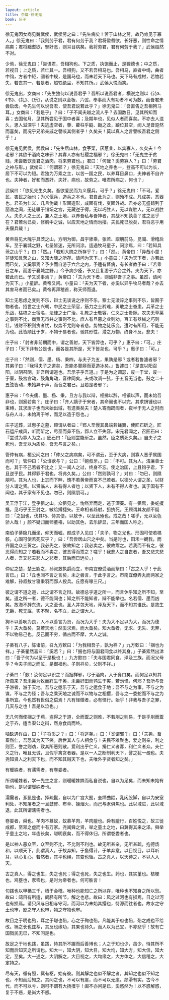 ```yaml
---
layout: article
title: 杂篇·徐无鬼
book: 庄子
---
```


徐无鬼因女商见魏武侯，武侯劳之曰：「先生病矣！苦于山林之劳，故乃肯见于寡人。」徐无鬼曰：「我则劳于君，君有何劳于我？君将盈耆欲，长好恶，则性命之情病矣；君将黜耆欲，掔好恶，则耳目病矣。我将劳君，君有何劳于我？」武侯超然不对。

少焉，徐无鬼曰：「尝语君，吾相狗也。下之质，执饱而止，是狸德也；中之质，若视日；上之质，若亡其一。吾相狗，又不若吾相马也。吾相马，直者中绳，曲者中钩，方者中矩，圆者中规，是国马也，而未若天下马也。天下马有成材，若恤若失，若丧其一，若是者，超轶绝尘，不知其所。」武侯大悦而笑。

徐无鬼出，女商曰：「先生独何以说吾君乎？吾所以说吾君者，横说之则以《诗》、《书》、《礼》、《乐》，从说之则以金板、六弢，奉事而大有功者不可为数，而吾君未尝启齿。今先生何以说吾君，使吾君说若此乎？」徐无鬼曰：「吾直告之吾相狗马耳。」女商曰：「若是乎」？曰：「子不闻夫越之流人乎？去国数日，见其所知而喜；去国旬月，见其所尝见于国中者喜；及期年也，见似人者而喜矣。不亦去人滋久，思人滋深乎！夫逃虚空者，藜、藋柱乎鼪、鼬之迳，踉位其空，闻人足音跫然而喜矣，而况乎兄弟亲戚之謦咳其侧者乎！久矣夫！莫以真人之言謦咳吾君之侧乎！」

徐无鬼见武侯，武侯曰：「先生居山林，食芧栗，厌葱韭，以宾寡人，久矣夫！今老邪？其欲干酒肉之味邪？其寡人亦有社稷之福邪？」徐无鬼曰：「无鬼生于贫贱，未尝敢饮食君之酒肉，将来劳君也。」君曰：「何哉？奚劳寡人？」曰：「劳君之神与形。」武侯曰：「何谓邪？」徐无鬼曰：「天地之养也一，登高不可以为长，居下不可以为短。君独为万乘之主，以苦一国之民，以养耳目鼻口，夫神者不自许也。夫神者，好和而恶奸。夫奸，病也，故劳之。唯君所病之，何也？」

武侯曰：「欲见先生久矣。吾欲爱民而为义偃兵，可乎？」徐无鬼曰：「不可。爱民，害民之始也；为义偃兵，造兵之本也。君自此为之，则殆不成。凡成美，恶器也。君虽为仁义，几且伪哉！形固造形，成固有伐，变固外战。君亦必无盛鹤列于丽谯之间，无徒骥于锱坛之宫，无藏逆于得，无以巧胜人，无以谋胜人，无以战胜人。夫杀人之士民，兼人之土地，以养吾私与吾神者，其战不知孰善？胜之恶乎在？君若勿已矣，修胸中之诚，以应天地之情而勿撄。夫民死已脱矣，君将恶乎用夫偃兵哉！」

黄帝将见大隗乎具茨之山，方明为御，昌宇骖乘，张若、謵朋前马，昆阍、滑稽后车。至于襄城之野，七圣皆迷，无所问涂。适遇牧马童子，问涂焉，曰：「若知具茨之山乎？」曰：「然。」「若知大隗之所存乎？」曰：「然。」黄帝曰：「异哉小童！非徒知具茨之山，又知大隗之所存。请问为天下。」小童曰：「夫为天下者，亦若此而已矣，又奚事焉？予少而自游于六合之内，予适有瞀病，有长者教予曰：『若乘日之车，而游于襄城之野。』今予病少痊，予又且复游于六合之外。夫为天下，亦若此而已。予又奚事焉？」黄帝曰：「夫为天下者，则诚非吾子之事。虽然，请问为天下。」小童辞。黄帝又问。小童曰：「夫为天下者，亦奚以异乎牧马者哉？亦去其害马者而已矣。」黄帝再拜稽首，称天师而退。

知士无思虑之变则不乐，辩士无谈说之序则不乐，察士无淩谇之事则不乐，皆囿于物者也。招世之士兴朝，中民之士荣官，筋力之士矜难，勇敢之士奋患，兵革之士乐战，枯槁之士宿名，法律之士广治，礼教之士敬容，仁义之士贵际。农夫无草莱之事则不比，商贾无市井之事则不比。庶人有旦暮之业则劝，百工有器械之巧则壮。钱财不积则贪者忧，权势不尤则夸者悲。势物之徒乐变，遭时有所用，不能无为也。此皆顺比于岁，不物于易者也，驰其形性，潜之万物，终身不反，悲夫！

庄子曰：「射者非前期而中，谓之善射，天下皆羿也，可乎？」惠子曰：「可。」庄子曰：「天下非有公是也，而各是其所是，天下皆尧也，可乎？」惠子曰：「可。」

庄子曰：「然则，儒、墨、杨、秉四，与夫子为五，果孰是邪？或者若鲁遽者邪？其弟子曰：『我得夫子之道矣，吾能冬爨鼎而夏造冰矣。』鲁遽曰：『是直以阳召阳，以阴召阴，非吾所谓道也。吾示子乎吾道。』于是为之调瑟，废一于堂，废一于室，鼓宫宫动，鼓角角动，音律同矣。夫或改调一弦，于五音无当也，鼓之二十五弦皆动，未始异于声，而音之君已。且若是者邪？」

惠子曰：「今夫儒、墨、杨、秉，且方与我以辩，相拂以辞，相镇以声，而未始吾非也，则奚若矣？」庄子曰：「齐人蹢子于宋者，其命阍也不以完，其求鈃锺也以束缚，其求唐子也而未始出域，有遗类矣夫！楚人寄而蹢阍者，夜半于无人之时而与舟人斗，未始离于岑，而足以造于怨也。」

庄子送葬，过惠子之墓，顾谓从者曰：「郢人垩慢其鼻端若蝇翼，使匠石斫之。匠石运斤成风，听而斫之，尽垩而鼻不伤，郢人立不失容。宋元君闻之，召匠石曰：『尝试为寡人为之。』匠石曰：『臣则尝能斫之。虽然，臣之质死久矣。』自夫子之死也，吾无以为质矣，吾无与言之矣。」

管仲有病，桓公问之曰：「仲父之病病矣，可不谓云，至于大病，则寡人恶乎属国而可？」管仲曰：「公谁欲与？」公曰：「鲍叔牙。」曰：「不可。其为人，洁廉善士也，其于不己若者不比之；又一闻人之过，终身不忘。使之治国，上且钩乎君，下且逆乎民。其得罪于君也，将弗久矣。」公曰：「然则孰可？」对曰：「勿已，则隰朋可。其为人也，上忘而下畔，愧不若黄帝而哀不己若者。以德分人谓之圣，以财分人谓之贤。以贤临人，未有得人者也；以贤下人，未有不得人者也。其于国有不闻也，其于家有不见也。勿已，则隰朋可。」

吴王浮于江，登乎狙之山。众狙见之，恂然弃而走，逃于深蓁。有一狙焉，委蛇攫搔，见巧乎王王射之，敏给搏捷矢。王命相者趋射，狙执死。王顾谓其友颜不疑曰：「之狙也，伐其巧、恃其便，以敖予，以至此殛也。戒之哉！嗟乎，无以汝色骄人哉！」颜不疑归而师董梧，以助其色，去乐辞显，三年而国人称之。

南伯子綦隐几而坐，仰天而嘘。颜成子入见曰：「夫子，物之尤也。形固可使若槁骸，心固可使若死灰乎？」曰：「吾尝居山穴之中矣。当是时也，田禾一覩我，而齐国之众三贺之。我必先之，彼故知之；我必卖之，彼故鬻之。若我而不有之，彼恶得而知之？若我而不卖之，彼恶得而鬻之？嗟乎！我悲人之自丧者，吾又悲夫悲人者，吾又悲夫悲人之悲者，其后而日远矣。」

仲尼之楚，楚王觞之，孙叔敖执爵而立，市南宜僚受酒而祭曰：「古之人乎！于此言已。」曰：「丘也闻不言之言矣，未之尝言，于此乎言之。市南宜僚弄丸而两家之难解，孙叔敖甘寝秉羽而郢人投兵。丘愿有喙三尺。」

彼之谓不道之道，此之谓不言之辩。故德总乎道之所一，而言休乎知之所不知，至矣。道之所一者，德不能同也；知之所不能知者，辩不能举也。名若儒、墨而凶矣。故海不辞东流，大之至也。圣人并包天地，泽及天下，而不知其谁氏。是故生无爵，死无諡，实不聚，名不立，此之谓大人。

狗不以善吠为良，人不以善言为贤，而况为大乎！夫为大不足以为大，而况为德乎！夫大备矣，莫若天地；然奚求焉，而大备矣。知大备者，无求、无失、无弃，不以物易己也。反己而不穷，循古而不摩，大人之诚。

子綦有八子，陈诸前，召九方歅曰：「为我相吾子，孰为祥？」九方歅曰：「捆也为祥。」子綦瞿然喜曰：「奚若？」曰：「捆也将与国君同食以终其身。」子綦索然出涕曰：「吾子何为以至于是极也！」九方歅曰：「夫与国君同食，泽及三族，而况父母乎？今夫子闻之而泣，是御福也。子则祥矣，父则不祥。」

子綦曰：「歅！汝何足以识之？而捆祥邪，尽于酒肉，入于鼻口矣。而何足以知其所自来？吾未尝为牧而牂生于奥，未尝好田而鹑生于宎，若勿怪，何邪？吾所与吾子游者，游于天地。吾与之邀乐于天，吾与之邀食于地；吾不与之为事，不与之为谋，不与之为怪；吾与之乘天地之诚而不以物与之相撄，吾与之一委蛇而不与之为事所宜。今也然有世俗之偿焉！凡有怪徵者，必有怪行。殆乎！非我与吾子之罪，几天与之也！吾是以泣也。」

无几何而使捆之于燕，盗得之于道，全而鬻之则难，不若刖之则易，于是乎刖而鬻之于齐，适当渠公之街，然身食肉而终。

啮缺遇许由，曰：「子将奚之？」曰：「将逃尧。」曰：「奚谓邪？」曰：「夫尧，畜畜然仁，吾恐其为天下笑。后世其人与人相食与！夫民不难聚也，爱之则亲，利之则至，誉之则劝，致其所恶则散。爱利出乎仁义，捐仁义者寡，利仁义者众。夫仁义之行，唯且无诚，且假乎禽贪者器。是以一人之断制利天下，譬之犹一覕也。夫尧知贤人之利天下也，而不知其贼天下也，夫唯外乎贤者知之矣。」

有暖姝者，有濡需者，有卷娄者。

所谓暖姝者，学一先生之言，则暖暖姝姝而私自说也，自以为足矣，而未知未始有物也，是以谓暖姝者也。

濡需者，豕虱是也。择疏鬣，自以为广宫大囿，奎蹄曲隈，乳闲股脚，自以为安室利处，不知屠者之一旦鼓臂、布草、操烟火，而己与豕俱焦也。此以域进，此以域退，此其所谓濡需者也。

卷娄者，舜也。羊肉不慕蚁，蚁慕羊肉，羊肉膻也。舜有膻行，百姓悦之，故三徙成都，至邓之虚而十有万家。尧闻舜之贤，举之童土之地，曰冀得其来之泽。舜举乎童土之地，年齿长矣，聪明衰矣，而不得休归，所谓卷娄者也。

是以神人恶众至，众至则不比，不比则不利也。故无所甚亲，无所甚疏，抱德炀和，以顺天下，此谓真人。于蚁弃知，于鱼得计，于羊弃意。以目视目，以耳听耳，以心复心，若然者，其平也绳，其变也循。古之真人，以天待之，不以人入天。

古之真人，得之也生，失之也死；得之也死，失之也生。药也，其实堇也。桔梗也，鸡壅也，豕零也，是时为帝者也，何可胜言！

句践也以甲楯三千，栖于会稽。唯种也能知亡之所以存，唯种也不知身之所以愁。故曰：鸱目有所适，鹤胫有所节，解之也悲。故曰：风之过河也有损焉，日之过河也有损焉。请只风与日相与守河，而河以为未始其撄也，恃源而往者也。故水之守土也审，影之守人也审，物之守物也审。

故目之于明也殆，耳之于聪也殆，心之于殉也殆。凡能其于府也殆，殆之成也不给改。祸之长也兹萃，其反也缘功，其果也待久。而人以为己宝，不亦悲乎！故有亡国戮民无已，不知问是也。

故足之于地也践，虽践，恃其所不蹍而后善博也；人之于知也少，虽少，恃其所不知而后知天之所谓也。知大一，知大阴，知大目，知大均，知大方，知大信，知大定，至矣。大一通之，大阴解之，大目视之，大均缘之，大方体之，大信稽之，大定持之。

尽有天，循有照，冥有枢，始有彼。则其解之也似不解之者，其知之也似不知之也，不知而后知之。其问之也，不可以有崖，而不可以无崖。颉滑有实，古今不代，而不可以亏，则可不谓有大扬搉乎！阖不亦问是已，奚惑然为！以不惑解惑，复于不惑，是尚大不惑。

